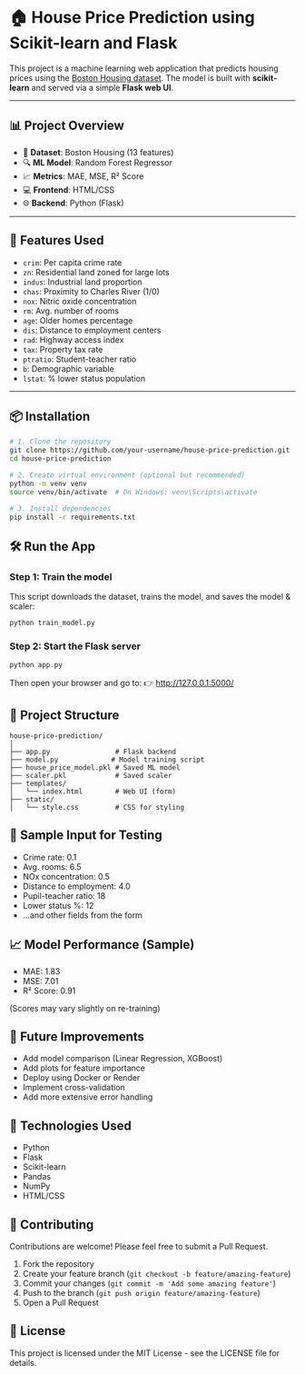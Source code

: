 # 🏠 House Price Prediction using Scikit-learn and Flask

This project is a machine learning web application that predicts housing prices using the [Boston Housing dataset](https://raw.githubusercontent.com/selva86/datasets/master/BostonHousing.csv). The model is built with **scikit-learn** and served via a simple **Flask web UI**.

---

## 📊 Project Overview

- 📌 **Dataset**: Boston Housing (13 features)
- 🔍 **ML Model**: Random Forest Regressor
- 📈 **Metrics**: MAE, MSE, R² Score
- 💻 **Frontend**: HTML/CSS
- 🌐 **Backend**: Python (Flask)

---

## 🧠 Features Used

- `crim`: Per capita crime rate
- `zn`: Residential land zoned for large lots
- `indus`: Industrial land proportion
- `chas`: Proximity to Charles River (1/0)
- `nox`: Nitric oxide concentration
- `rm`: Avg. number of rooms
- `age`: Older homes percentage
- `dis`: Distance to employment centers
- `rad`: Highway access index
- `tax`: Property tax rate
- `ptratio`: Student-teacher ratio
- `b`: Demographic variable
- `lstat`: % lower status population

---


## 📦 Installation

```bash
# 1. Clone the repository
git clone https://github.com/your-username/house-price-prediction.git
cd house-price-prediction

# 2. Create virtual environment (optional but recommended)
python -m venv venv
source venv/bin/activate  # On Windows: venv\Scripts\activate

# 3. Install dependencies
pip install -r requirements.txt
```

## 🛠️ Run the App

### Step 1: Train the model
This script downloads the dataset, trains the model, and saves the model & scaler:
```bash
python train_model.py
```

### Step 2: Start the Flask server
```bash
python app.py
```

Then open your browser and go to:
👉 http://127.0.0.1:5000/

## 📂 Project Structure

```
house-price-prediction/
│
├── app.py                # Flask backend
├── model.py             # Model training script
├── house_price_model.pkl # Saved ML model
├── scaler.pkl            # Saved scaler
├── templates/
│   └── index.html        # Web UI (form)
├── static/
│   └── style.css         # CSS for styling
```


## 🧪 Sample Input for Testing

- Crime rate: 0.1
- Avg. rooms: 6.5
- NOx concentration: 0.5
- Distance to employment: 4.0
- Pupil-teacher ratio: 18
- Lower status %: 12
- ...and other fields from the form

## 📈 Model Performance (Sample)

- MAE: 1.83
- MSE: 7.01
- R² Score: 0.91

(Scores may vary slightly on re-training)

## 🚀 Future Improvements

- Add model comparison (Linear Regression, XGBoost)
- Add plots for feature importance
- Deploy using Docker or Render
- Implement cross-validation
- Add more extensive error handling

## 🔧 Technologies Used

- Python
- Flask
- Scikit-learn
- Pandas
- NumPy
- HTML/CSS

## 👥 Contributing

Contributions are welcome! Please feel free to submit a Pull Request.

1. Fork the repository
2. Create your feature branch (`git checkout -b feature/amazing-feature`)
3. Commit your changes (`git commit -m 'Add some amazing feature'`)
4. Push to the branch (`git push origin feature/amazing-feature`)
5. Open a Pull Request

## 📄 License

This project is licensed under the MIT License - see the LICENSE file for details.
